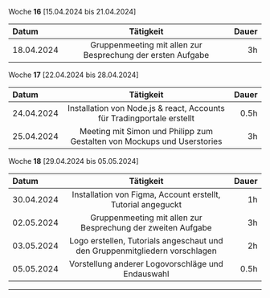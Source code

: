 Woche **16** [15.04.2024 bis 21.04.2024]

| **Datum**  |                              **Tätigkeit**                              | **Dauer** |
|:-----------|:-----------------------------------------------------------------------:| ----: |
| 18.04.2024 |       Gruppenmeeting mit allen zur Besprechung der ersten Aufgabe       | 3h |


Woche **17** [22.04.2024 bis 28.04.2024]

| **Datum**  |                              **Tätigkeit**                              | **Dauer** |
|:-----------|:-----------------------------------------------------------------------:|----------:|
| 24.04.2024 | Installation von Node.js & react, Accounts für Tradingportale erstellt  |      0.5h |
| 25.04.2024 | Meeting mit Simon und Philipp zum Gestalten von Mockups und Userstories |        3h |


Woche **18** [29.04.2024 bis 05.05.2024]

| **Datum**  |                              **Tätigkeit**                              | **Dauer** |
|:-----------|:-----------------------------------------------------------------------:|----------:|
| 30.04.2024 | Installation von Figma, Account erstellt, Tutorial angeguckt  |      1h |
| 02.05.2024 | Gruppenmeeting mit allen zur Besprechung der zweiten Aufgabe |        3h |
| 03.05.2024 | Logo erstellen, Tutorials angeschaut und den Gruppenmitgliedern vorschlagen | 2h |
| 05.05.2024 | Vorstellung anderer Logovorschläge und Endauswahl | 0.5h |
---
